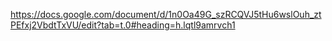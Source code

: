 https://docs.google.com/document/d/1n0Oa49G_szRCQVJ5tHu6wslOuh_ztPEfxj2VbdtTxVU/edit?tab=t.0#heading=h.lqtl9amrvch1
